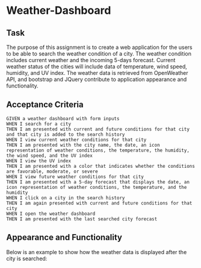 # Weather-Dashboard

## Task

The purpose of this assignment is to create a web application for the users to be able to search the weather condition of a city. The weather condition includes current weather and the incoming 5-days forecast. Current weather status of the cities will include data of temperature, wind speed, humidity, and UV index. The weather data is retrieved from OpenWeather API, and bootstrap and JQuery contribute to application appearance and functionality.  

## Acceptance Criteria

```
GIVEN a weather dashboard with form inputs
WHEN I search for a city
THEN I am presented with current and future conditions for that city and that city is added to the search history
WHEN I view current weather conditions for that city
THEN I am presented with the city name, the date, an icon representation of weather conditions, the temperature, the humidity, the wind speed, and the UV index
WHEN I view the UV index
THEN I am presented with a color that indicates whether the conditions are favorable, moderate, or severe
WHEN I view future weather conditions for that city
THEN I am presented with a 5-day forecast that displays the date, an icon representation of weather conditions, the temperature, and the humidity
WHEN I click on a city in the search history
THEN I am again presented with current and future conditions for that city
WHEN I open the weather dashboard
THEN I am presented with the last searched city forecast
```

## Appearance and Functionality

Below is an example to show how the weather data is displayed after the city is searched:



